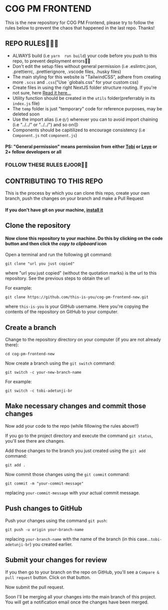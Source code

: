 # COG PM FRONTEND

This is the new repository for COG PM Frontend, please try to follow the rules below to prevent the chaos that happened in the last repo. Thanks!

## REPO RULES🚨🚨🚨

- ALWAYS build (i.e `yarn  run build`) your code before you push to this repo, to prevent deployment errors👍🏾
- Don't edit the setup files without general permission (i.e .eslintrc.json, .prettierrc, .prettierignore, .vscode files, .husky files)
- The main styling for this website is "TailwindCSS", adhere from creating more `.scss` and `.css`("Use `globals.css" for your custom css)
- Create files in using the right NextJS folder structure routing. If you're not sure, here [Read it here...](https://nextjs.org/docs/pages/building-your-application/routing)
- Utility function should be created in the `utils` folder(preferrably in its `index.js` file)
- The `temp` folder is just "temporary" code for reference purposes, may be deleted soon
- Use the import alias (i.e `@/`) wherever you can to avoid import chaining (i.e "../../" or "../../") and so on😣
- Components should be capitilized to encourage consistency (i.e `Component.js` not `component.js`)

#### PS: "General permission" means permission from either [Tobi](https://github.com/tobiadetunji5) or [Leye](https://github.com/usernameisleye) or 2+ fellow developers or all

### FOLLOW THESE RULES EJOOR🙏🏾

## CONTRIBUTING TO THIS REPO

This is the process by which you can clone this repo, create your own branch, push the changes on your branch and make a Pull Request

#### If you don't have git on your machine, [install it](https://docs.github.com/en/get-started/quickstart/set-up-git)

## Clone the repository

#### Now clone this repository to your machine. Do this by clicking on the code button and then click the _copy to clipboard_ icon

Open a terminal and run the following git command:

```
git clone "url you just copied"
```

where "url you just copied" (without the quotation marks) is the url to this repository. See the previous steps to obtain the url

For example:

```
git clone https://github.com/this-is-you/cog-pm-frontend-new.git
```

where `this-is-you` is your GitHub username. Here you're copying the contents of the repository on GitHub to your computer.

## Create a branch

Change to the repository directory on your computer (if you are not already there):

```
cd cog-pm-frontend-new
```

Now create a branch using the `git switch` command:

```
git switch -c your-new-branch-name
```

For example:

```
git switch -c tobi-adetunji-br
```

## Make necessary changes and commit those changes

Now add your code to the repo (while fillowing the rules above!!)

If you go to the project directory and execute the command `git status`, you'll see there are changes.

Add those changes to the branch you just created using the `git add` command:

```
git add .
```

Now commit those changes using the `git commit` command:

```
git commit -m "your-commit-message"
```

replacing `your-commit-message` with your actual commit message.

## Push changes to GitHub

Push your changes using the command `git push`:

```
git push -u origin your-branch-name
```

replacing `your-branch-name` with the name of the branch (in this case...`tobi-adetunji-br`) you created earlier.

## Submit your changes for review

If you then go to your branch on the repo on GitHub, you'll see a `Compare & pull request` button. Click on that button.

Now submit the pull request.

Soon I'll be merging all your changes into the main branch of this project. You will get a notification email once the changes have been merged.

